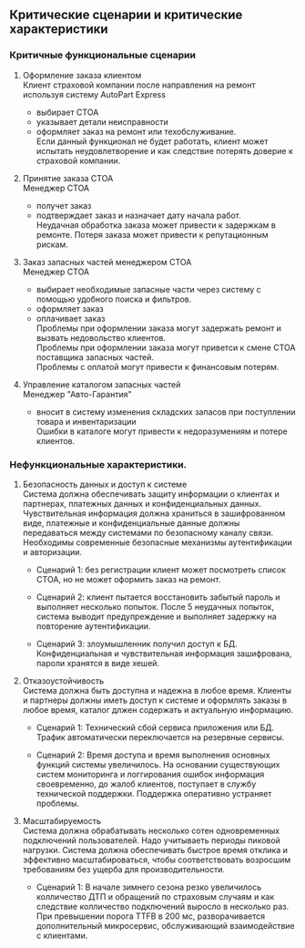 
## Критические сценарии и критические характеристики

### Критичные функциональные сценарии

1. Оформление заказа клиентом  
Клиент страховой компании после направления на ремонт используя систему AutoPart Express
    - выбирает СТОА
    - указывает детали неисправности
    - оформляет заказ на ремонт или техобслуживание.  
Если данный функционал не будет работать, клиент может испытать неудовлетворение и как следствие потерять доверие к страховой компании.

2. Принятие заказа СТОА  
Менеджер СТОА 
    - получет заказ
    - подтверждает заказ и назначает дату начала работ.  
Неудачная обработка заказа может привести к задержкам в ремонте. Потеря заказа может привести к репутационным рискам.

3. Заказ запасных частей менеджером СТОА  
Менеджер СТОА
    - выбирает необходимые запасные части через систему с помощью удобного поиска и фильтров.
    - оформляет заказ
    - оплачивает заказ  
Проблемы при оформлении заказа могут задержать ремонт и вызвать недовольство клиентов.  
Проблемы при оформлении заказа могут приветси к смене СТОА поставщика запасных частей.  
Проблемы с оплатой могут привести к финансовым потерям.  

4. Управление каталогом запасных частей  
Менеджер "Авто-Гарантия"
    - вносит в систему изменения складских запасов при поступлении товара и инвентаризации  
Ошибки в каталоге могут привести к недоразумениям и потере клиентов.

### Нефункциональные характеристики.

1. Безопасность данных и доступ к системе  
Система должна обеспечивать защиту информации о клиентах и партнерах, платежных данных и конфиденциальных данных. Чувствительная информация должна храниться в зашифрованном виде, платежные и конфиденциальные данные должны передаваться между системами по безопасному каналу связи. Необходимы современные безопасные механизмы аутентификации и авторизации.

    - Сценарий 1: без регистрации клиент может посмотреть список СТОА, но не может оформить заказ на ремонт.

    - Сценарий 2: клиент пытается восстановить забытый пароль и выполняет несколько попыток. После 5 неудачных попыток, система выводит предупреждение и выполняет задержку на повторение аутентификации.

    - Сценарий 3: злоумышленник получил доступ к БД. Конфиденциальная и чувствительная информация зашифрована, пароли хранятся в виде хешей.


2. Отказоустойчивость  
Система должна быть доступна и надежна в любое время. Клиенты и партнеры должны иметь доступ к системе и оформлять заказы в любое время, каталог длжен содержать и актуальную информацию.
    - Сценарий 1: Технический сбой сервиса приложения или БД. Трафик автоматически переключается на резервные сервисы.

    - Сценарий 2: Время доступа и время выполнения основных функций системы увеличилось. На основании существующих систем мониторинга и логгирования ошибок информация своевременно, до жалоб клиентов, поступает в службу технической поддержки. Поддержка оперативно устраняет проблемы.

3. Масштабируемость  
  Система должна обрабатывать несколько сотен одновременных подключений пользователей. Надо учитываеть периоды пиковой нагрузки. Система должна обеспечивать быстрое время отклика и эффективно масштабироваться, чтобы соответствовать возросшим требованиям без ущерба для производительности. 
  
    - Сценарий 1: В начале зимнего сезона резко увеличилось колличество ДТП и обращений по страховым случаям и как следствие колличество подключений выросло в несколько раз. При превышении порога TTFB в 200 мс, разворачивается дополнительный микросервис, обслуживающий взаимодействие с клиентами.
